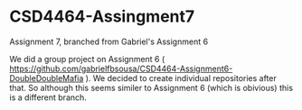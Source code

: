 # CSD4464-Assingment7
Assignment 7, branched from Gabriel's Assignment 6

We did a group project on Assignment 6 ( https://github.com/gabrielfbsousa/CSD4464-Assignment6-DoubleDoubleMafia ). We decided to create individual repositories after that. So although this seems similer to Assignment 6 (which is obivious) this is a different branch.
